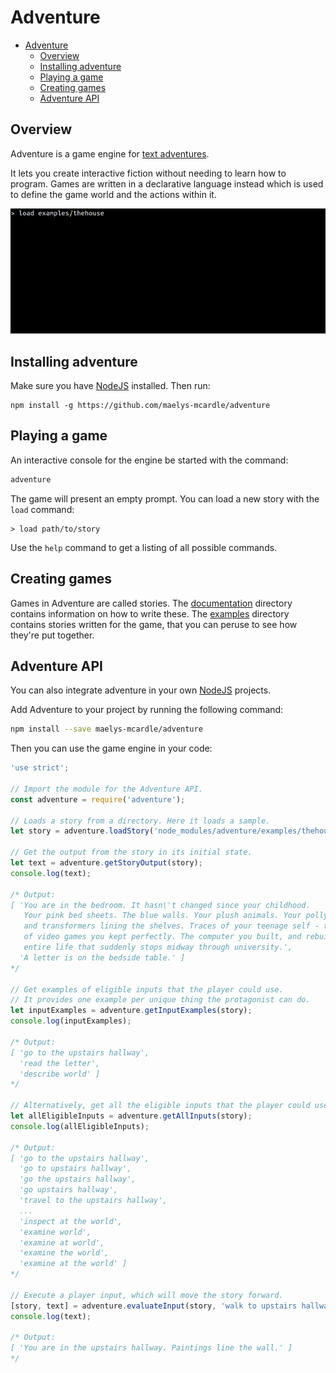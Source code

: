 # Adventure

<!-- TOC -->

- [Adventure](#adventure)
  - [Overview](#overview)
  - [Installing adventure](#installing-adventure)
  - [Playing a game](#playing-a-game)
  - [Creating games](#creating-games)
  - [Adventure API](#adventure-api)

<!-- /TOC -->

## Overview

Adventure is a game engine for [text adventures](https://en.wikipedia.org/wiki/Interactive_fiction). 

It lets you create interactive fiction without needing to learn how to program.
Games are written in a declarative language instead which is used to define the 
game world and the actions within it.

![Screenshot](screenshot.gif)

## Installing adventure

Make sure you have [NodeJS](https://nodejs.org/) installed. Then run:

```
npm install -g https://github.com/maelys-mcardle/adventure
```

## Playing a game

An interactive console for the engine be started with the command:

```bash
adventure
```

The game will present an empty prompt. You can load a new story 
with the `load` command:

```
> load path/to/story
```

Use the `help` command to get a listing of all possible commands.

## Creating games

Games in Adventure are called stories. The [documentation](documentation) 
directory contains information on how to write these. The [examples](examples) 
directory contains stories written for the game, that you can peruse to see 
how they're put together.

## Adventure API

You can also integrate adventure in your own [NodeJS](https://nodejs.org/) 
projects.

Add Adventure to your project by running the following command:

```bash
npm install --save maelys-mcardle/adventure
```

Then you can use the game engine in your code:

```js
'use strict';

// Import the module for the Adventure API.
const adventure = require('adventure');

// Loads a story from a directory. Here it loads a sample.
let story = adventure.loadStory('node_modules/adventure/examples/thehouse');

// Get the output from the story in its initial state.
let text = adventure.getStoryOutput(story);
console.log(text);

/* Output:
[ 'You are in the bedroom. It hasn\'t changed since your childhood.
   Your pink bed sheets. The blue walls. Your plush animals. Your polly pocket 
   and transformers lining the shelves. Traces of your teenage self - the boxes
   of video games you kept perfectly. The computer you built, and rebuilt. An 
   entire life that suddenly stops midway through university.',
  'A letter is on the bedside table.' ]
*/

// Get examples of eligible inputs that the player could use.
// It provides one example per unique thing the protagonist can do.
let inputExamples = adventure.getInputExamples(story);
console.log(inputExamples);

/* Output:
[ 'go to the upstairs hallway',
  'read the letter',
  'describe world' ]
*/

// Alternatively, get all the eligible inputs that the player could use.
let allEligibleInputs = adventure.getAllInputs(story);
console.log(allEligibleInputs);

/* Output:
[ 'go to the upstairs hallway',
  'go to upstairs hallway',
  'go the upstairs hallway',
  'go upstairs hallway',
  'travel to the upstairs hallway',
  ...
  'inspect at the world',
  'examine world',
  'examine at world',
  'examine the world',
  'examine at the world' ]
*/

// Execute a player input, which will move the story forward.
[story, text] = adventure.evaluateInput(story, 'walk to upstairs hallway');
console.log(text);

/* Output:
[ 'You are in the upstairs hallway. Paintings line the wall.' ]
*/
```